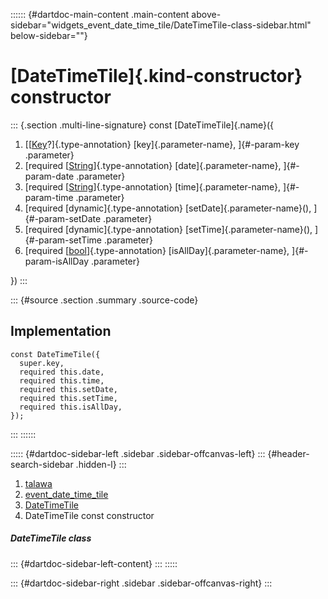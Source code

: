 :::::: {#dartdoc-main-content .main-content above-sidebar="widgets_event_date_time_tile/DateTimeTile-class-sidebar.html" below-sidebar=""}
<div>

# [DateTimeTile]{.kind-constructor} constructor

</div>

::: {.section .multi-line-signature}
const [DateTimeTile]{.name}({

1.  [[[Key](https://api.flutter.dev/flutter/foundation/Key-class.html)?]{.type-annotation}
    [key]{.parameter-name}, ]{#-param-key .parameter}
2.  [required
    [[String](https://api.flutter.dev/flutter/dart-core/String-class.html)]{.type-annotation}
    [date]{.parameter-name}, ]{#-param-date .parameter}
3.  [required
    [[String](https://api.flutter.dev/flutter/dart-core/String-class.html)]{.type-annotation}
    [time]{.parameter-name}, ]{#-param-time .parameter}
4.  [required [dynamic]{.type-annotation} [setDate]{.parameter-name}(),
    ]{#-param-setDate .parameter}
5.  [required [dynamic]{.type-annotation} [setTime]{.parameter-name}(),
    ]{#-param-setTime .parameter}
6.  [required
    [[bool](https://api.flutter.dev/flutter/dart-core/bool-class.html)]{.type-annotation}
    [isAllDay]{.parameter-name}, ]{#-param-isAllDay .parameter}

})
:::

::: {#source .section .summary .source-code}
## Implementation

``` language-dart
const DateTimeTile({
  super.key,
  required this.date,
  required this.time,
  required this.setDate,
  required this.setTime,
  required this.isAllDay,
});
```
:::
::::::

::::: {#dartdoc-sidebar-left .sidebar .sidebar-offcanvas-left}
::: {#header-search-sidebar .hidden-l}
:::

1.  [talawa](../../index.html)
2.  [event_date_time_tile](../../widgets_event_date_time_tile/)
3.  [DateTimeTile](../../widgets_event_date_time_tile/DateTimeTile-class.html)
4.  DateTimeTile const constructor

##### DateTimeTile class

::: {#dartdoc-sidebar-left-content}
:::
:::::

::: {#dartdoc-sidebar-right .sidebar .sidebar-offcanvas-right}
:::
